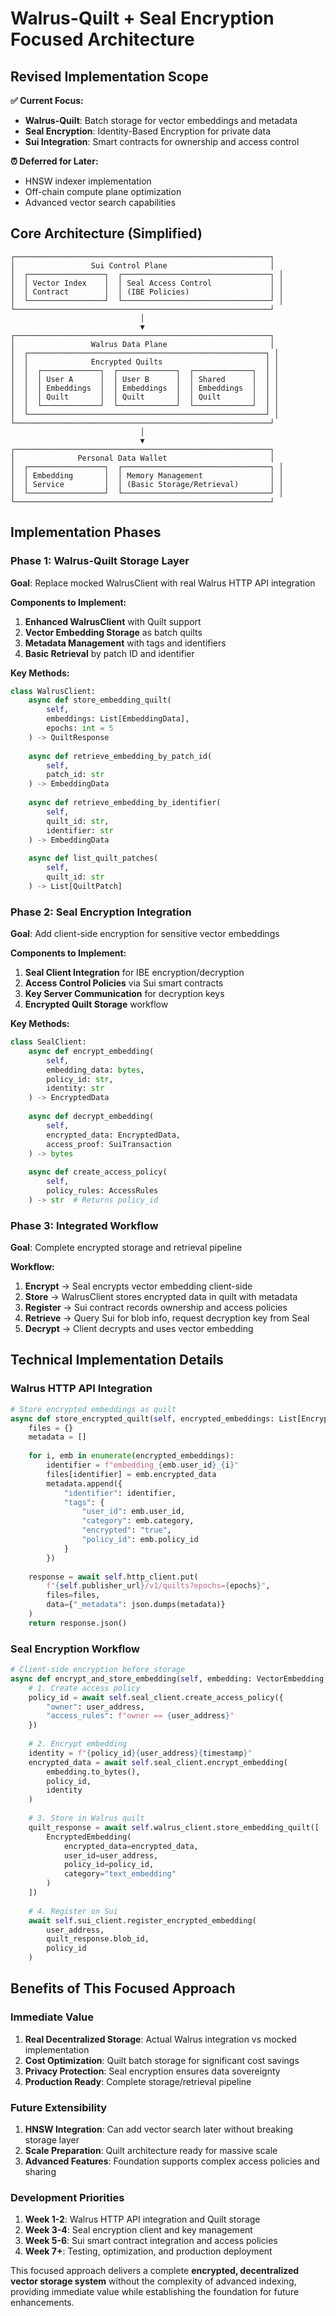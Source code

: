 # Walrus-Quilt + Seal Encryption Focused Architecture

## Revised Implementation Scope

**✅ Current Focus:**
- **Walrus-Quilt**: Batch storage for vector embeddings and metadata
- **Seal Encryption**: Identity-Based Encryption for private data
- **Sui Integration**: Smart contracts for ownership and access control

**⏰ Deferred for Later:**
- HNSW indexer implementation 
- Off-chain compute plane optimization
- Advanced vector search capabilities

## Core Architecture (Simplified)

```
┌─────────────────────────────────────────────────────────┐
│                 Sui Control Plane                       │
│  ┌─────────────────┐  ┌─────────────────────────────────┐ │
│  │ Vector Index    │  │ Seal Access Control             │ │
│  │ Contract        │  │ (IBE Policies)                  │ │
│  └─────────────────┘  └─────────────────────────────────┘ │
└─────────────────────────────────────────────────────────┘
                             │
                             ▼
┌─────────────────────────────────────────────────────────┐
│                 Walrus Data Plane                       │
│  ┌─────────────────────────────────────────────────────┐ │
│  │              Encrypted Quilts                       │ │
│  │  ┌─────────────┐  ┌─────────────┐  ┌─────────────┐  │ │
│  │  │ User A      │  │ User B      │  │ Shared      │  │ │
│  │  │ Embeddings  │  │ Embeddings  │  │ Embeddings  │  │ │
│  │  │ Quilt       │  │ Quilt       │  │ Quilt       │  │ │
│  │  └─────────────┘  └─────────────┘  └─────────────┘  │ │
│  └─────────────────────────────────────────────────────┘ │
└─────────────────────────────────────────────────────────┘
                             │
                             ▼
┌─────────────────────────────────────────────────────────┐
│              Personal Data Wallet                       │
│  ┌─────────────────┐  ┌─────────────────────────────────┐ │
│  │ Embedding       │  │ Memory Management               │ │
│  │ Service         │  │ (Basic Storage/Retrieval)       │ │
│  └─────────────────┘  └─────────────────────────────────┘ │
└─────────────────────────────────────────────────────────┘
```

## Implementation Phases

### **Phase 1: Walrus-Quilt Storage Layer**
**Goal**: Replace mocked WalrusClient with real Walrus HTTP API integration

**Components to Implement:**
1. **Enhanced WalrusClient** with Quilt support
2. **Vector Embedding Storage** as batch quilts
3. **Metadata Management** with tags and identifiers
4. **Basic Retrieval** by patch ID and identifier

**Key Methods:**
```python
class WalrusClient:
    async def store_embedding_quilt(
        self, 
        embeddings: List[EmbeddingData], 
        epochs: int = 5
    ) -> QuiltResponse
    
    async def retrieve_embedding_by_patch_id(
        self, 
        patch_id: str
    ) -> EmbeddingData
    
    async def retrieve_embedding_by_identifier(
        self, 
        quilt_id: str, 
        identifier: str
    ) -> EmbeddingData
    
    async def list_quilt_patches(
        self, 
        quilt_id: str
    ) -> List[QuiltPatch]
```

### **Phase 2: Seal Encryption Integration**
**Goal**: Add client-side encryption for sensitive vector embeddings

**Components to Implement:**
1. **Seal Client Integration** for IBE encryption/decryption
2. **Access Control Policies** via Sui smart contracts
3. **Key Server Communication** for decryption keys
4. **Encrypted Quilt Storage** workflow

**Key Methods:**
```python
class SealClient:
    async def encrypt_embedding(
        self, 
        embedding_data: bytes, 
        policy_id: str,
        identity: str
    ) -> EncryptedData
    
    async def decrypt_embedding(
        self, 
        encrypted_data: EncryptedData,
        access_proof: SuiTransaction
    ) -> bytes
    
    async def create_access_policy(
        self, 
        policy_rules: AccessRules
    ) -> str  # Returns policy_id
```

### **Phase 3: Integrated Workflow**
**Goal**: Complete encrypted storage and retrieval pipeline

**Workflow:**
1. **Encrypt** → Seal encrypts vector embedding client-side
2. **Store** → WalrusClient stores encrypted data in quilt with metadata
3. **Register** → Sui contract records ownership and access policies
4. **Retrieve** → Query Sui for blob info, request decryption key from Seal
5. **Decrypt** → Client decrypts and uses vector embedding

## Technical Implementation Details

### **Walrus HTTP API Integration**
```python
# Store encrypted embeddings as quilt
async def store_encrypted_quilt(self, encrypted_embeddings: List[EncryptedEmbedding]):
    files = {}
    metadata = []
    
    for i, emb in enumerate(encrypted_embeddings):
        identifier = f"embedding_{emb.user_id}_{i}"
        files[identifier] = emb.encrypted_data
        metadata.append({
            "identifier": identifier,
            "tags": {
                "user_id": emb.user_id,
                "category": emb.category,
                "encrypted": "true",
                "policy_id": emb.policy_id
            }
        })
    
    response = await self.http_client.put(
        f"{self.publisher_url}/v1/quilts?epochs={epochs}",
        files=files,
        data={"_metadata": json.dumps(metadata)}
    )
    return response.json()
```

### **Seal Encryption Workflow**
```python
# Client-side encryption before storage
async def encrypt_and_store_embedding(self, embedding: VectorEmbedding, user_address: str):
    # 1. Create access policy
    policy_id = await self.seal_client.create_access_policy({
        "owner": user_address,
        "access_rules": f"owner == {user_address}"
    })
    
    # 2. Encrypt embedding
    identity = f"{policy_id}{user_address}{timestamp}"
    encrypted_data = await self.seal_client.encrypt_embedding(
        embedding.to_bytes(), 
        policy_id, 
        identity
    )
    
    # 3. Store in Walrus quilt
    quilt_response = await self.walrus_client.store_embedding_quilt([
        EncryptedEmbedding(
            encrypted_data=encrypted_data,
            user_id=user_address,
            policy_id=policy_id,
            category="text_embedding"
        )
    ])
    
    # 4. Register on Sui
    await self.sui_client.register_encrypted_embedding(
        user_address, 
        quilt_response.blob_id, 
        policy_id
    )
```

## Benefits of This Focused Approach

### **Immediate Value**
1. **Real Decentralized Storage**: Actual Walrus integration vs mocked implementation
2. **Cost Optimization**: Quilt batch storage for significant cost savings
3. **Privacy Protection**: Seal encryption ensures data sovereignty
4. **Production Ready**: Complete storage/retrieval pipeline

### **Future Extensibility**
1. **HNSW Integration**: Can add vector search later without breaking storage layer
2. **Scale Preparation**: Quilt architecture ready for massive scale
3. **Advanced Features**: Foundation supports complex access policies and sharing

### **Development Priorities**
1. **Week 1-2**: Walrus HTTP API integration and Quilt storage
2. **Week 3-4**: Seal encryption client and key management
3. **Week 5-6**: Sui smart contract integration and access policies
4. **Week 7+**: Testing, optimization, and production deployment

This focused approach delivers a complete **encrypted, decentralized vector storage system** without the complexity of advanced indexing, providing immediate value while establishing the foundation for future enhancements.